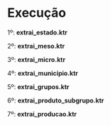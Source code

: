 # Execução

1º: __extrai_estado.ktr__

2º: __extrai_meso.ktr__

3º: __extrai_micro.ktr__

4º: __extrai_municipio.ktr__

5º: __extrai_grupos.ktr__

6º: __extrai_produto_subgrupo.ktr__

7º: __extrai_producao.ktr__






